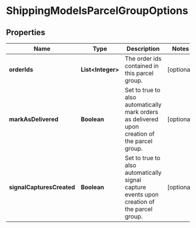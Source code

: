 

# ShippingModelsParcelGroupOptions

## Properties

Name | Type | Description | Notes
------------ | ------------- | ------------- | -------------
**orderIds** | **List&lt;Integer&gt;** | The order ids contained in this parcel group. |  [optional]
**markAsDelivered** | **Boolean** | Set to true to also automatically mark orders as delivered upon creation of the parcel group. |  [optional]
**signalCapturesCreated** | **Boolean** | Set to true to also automatically signal capture events upon creation of the parcel group. |  [optional]




